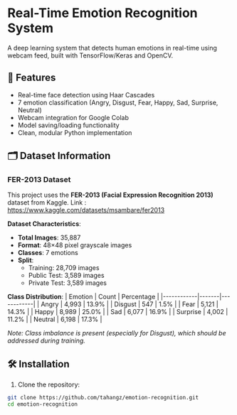 # Real-Time Emotion Recognition System

A deep learning system that detects human emotions in real-time using webcam feed, built with TensorFlow/Keras and OpenCV.

## 📌 Features
- Real-time face detection using Haar Cascades
- 7 emotion classification (Angry, Disgust, Fear, Happy, Sad, Surprise, Neutral)
- Webcam integration for Google Colab
- Model saving/loading functionality
- Clean, modular Python implementation

## 🗂️ Dataset Information

### FER-2013 Dataset
This project uses the **FER-2013 (Facial Expression Recognition 2013)** dataset from Kaggle.
Link : https://www.kaggle.com/datasets/msambare/fer2013

**Dataset Characteristics**:
- **Total Images**: 35,887
- **Format**: 48×48 pixel grayscale images
- **Classes**: 7 emotions
- **Split**:
  - Training: 28,709 images
  - Public Test: 3,589 images
  - Private Test: 3,589 images

**Class Distribution**:
| Emotion    | Count | Percentage |
|------------|-------|------------|
| Angry      | 4,993 | 13.9%      |
| Disgust    | 547   | 1.5%       |
| Fear       | 5,121 | 14.3%      |
| Happy      | 8,989 | 25.0%      |
| Sad        | 6,077 | 16.9%      |
| Surprise   | 4,002 | 11.2%      |
| Neutral    | 6,198 | 17.3%      |

*Note: Class imbalance is present (especially for Disgust), which should be addressed during training.*

## 🛠️ Installation

1. Clone the repository:
```bash
git clone https://github.com/tahangz/emotion-recognition.git
cd emotion-recognition
```
